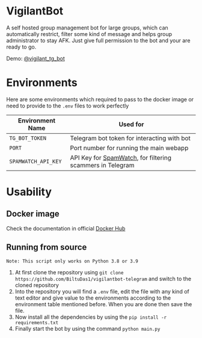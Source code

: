# VigilantBot
A self hosted group management bot for large groups, which can automatically restrict, filter some kind of message and helps group administrator to stay AFK. Just give full permission to the bot and your are ready to go.

Demo: [@vigilant_tg_bot](https://telegram.me/vigilant_tg_bot)

# Environments
Here are some environments which required to pass to the docker image or need to provide to the `.env` files to work perfectly

|Environment Name|Used for|
|----------------|---------|
|`TG_BOT_TOKEN`|Telegram bot token for interacting with bot|
|`PORT`|Port number for running the main webapp|
|`SPAMWATCH_API_KEY`|API Key for [SpamWatch](https://telegram.me/SpamWatchBot), for filtering scammers in Telegram|

# Usability
## Docker image
Check the documentation in official [Docker Hub](https://hub.docker.com/r/biltudas1/vigilantbot)

## Running from source
```
Note: This script only works on Python 3.8 or 3.9
```
1. At first clone the repository using `git clone https://github.com/BiltuDas1/vigilantbot-telegram` and switch to the cloned repository
2. Into the repository you will find a `.env` file, edit the file with any kind of text editor and give value to the environments according to the environment table mentioned before. When you are done then save the file.
3. Now install all the dependencies by using the `pip install -r requirements.txt`
4. Finally start the bot by using the command `python main.py`
